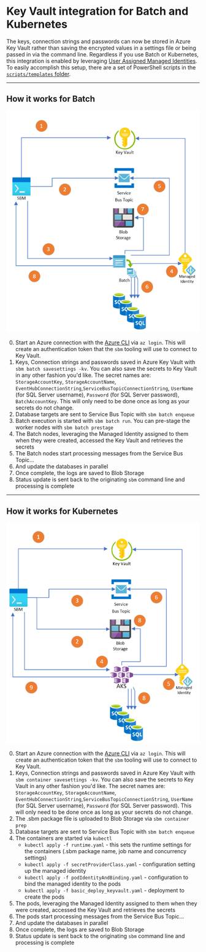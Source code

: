# Key Vault integration for Batch and Kubernetes

The keys, connection strings and passwords can now be stored in Azure Key Vault rather than saving the encrypted values in a settings file or being passed in via the command line. Regardless if you use Batch or Kubernetes, this integration is enabled by leveraging [User Assigned Managed Identities](https://docs.microsoft.com/en-us/azure/active-directory/managed-identities-azure-resources/how-manage-user-assigned-managed-identities). To easily accomplish this setup, there are a set of PowerShell scripts in the [`scripts/templates` folder](../../scripts/templates).

----

## How it works for Batch

![Batch process flow](images/azure_batch_with_keyvault.png)

0. Start an Azure connection with the [Azure CLI](https://docs.microsoft.com/en-us/cli/azure/install-azure-cli) via `az login`. This will create an authentication token that the `sbm` tooling will use to connect to Key Vault. 
1. Keys, Connection strings and passwords saved in Azure Key Vault with `sbm batch savesettings -kv`. You can also save the secrets to Key Vault in any other fashion you'd like. The secret names are: `StorageAccountKey`, `StorageAccountName`, `EventHubConnectionString`,`ServiceBusTopicConnectionString`, `UserName` (for SQL Server username), `Password` (for SQL Server password), `BatchAccountKey`. This will only need to be done once as long as your secrets do not change.
2. Database targets are sent to Service Bus Topic with `sbm batch enqueue`
3. Batch execution is started with `sbm batch run`. You can pre-stage the worker nodes with `sbm batch prestage`
4. The Batch nodes, leveraging the Managed Identity assigned to them when they were created, accessed the Key Vault and retrieves the secrets
5. The Batch nodes start processing messages from the Service Bus Topic...
6. And update the databases in parallel
7. Once complete, the logs are saved to Blob Storage
8. Status update is sent back to the originating `sbm` command line and processing is complete

----

## How it works for Kubernetes

![AKS process flow](images/aks_with_keyvault.png)

0. Start an Azure connection with the [Azure CLI](https://docs.microsoft.com/en-us/cli/azure/install-azure-cli) via `az login`. This will create an authentication token that the `sbm` tooling will use to connect to Key Vault. 
1. Keys, Connection strings and passwords saved in Azure Key Vault with `sbm container savesettings -kv`. You can also save the secrets to Key Vault in any other fashion you'd like. The secret names are: `StorageAccountKey`, `StorageAccountName`, `EventHubConnectionString`,`ServiceBusTopicConnectionString`, `UserName` (for SQL Server username), `Password` (for SQL Server password). This will only need to be done once as long as your secrets do not change.
2. The .sbm package file is uploaded to Blob Storage via `sbm container prep`
3. Database targets are sent to Service Bus Topic with `sbm batch enqueue`
4. The containers are started via `kubectl`
   - `kubectl apply -f runtime.yaml` - this sets the runtime settings for the containers (.sbm package name, job name and concurrency settings)
   - `kubectl apply -f secretProviderClass.yaml` - configuration setting up the managed identity
   - `kubectl apply -f podIdentityAndBinding.yaml` - configuration to bind the managed identity to the pods
   - `kubectl apply -f basic_deploy_keyvault.yaml` - deployment to create the pods
5. The pods, leveraging the Managed Identity assigned to them when they were created, accessed the Key Vault and retrieves the secrets
6. The pods start processing messages from the Service Bus Topic...
7. And update the databases in parallel
8. Once complete, the logs are saved to Blob Storage
9. Status update is sent back to the originating `sbm` command line and processing is complete

